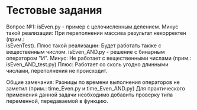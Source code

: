 # Тестовые задания
Вопрос №1:
  isEven.py - пример с целочисленным делением.
    Минус такой реализации: При переполнении массива результат некорректен (прим.:   
     isEvenTest).
    Плюс такой реализации: Будет работать также с вещественным числом.
  isEven_AND.py - решение с бинарным оператором "И".
    Минус: Не работает с вещественными числами (прим.: isEven_AND_test.py)
    Плюс: Работает со сколь угодно длинными числами, переполнения не происходит.

Общие замечания: 
    Разницы по времени выполнения операторов не заметил (прим.: time_Even.py и 
     time_Even_AND.py)
    Для практического применения данной задачи необходимо добавить проверку типа 
     переменной, передаваемой в функцию.
